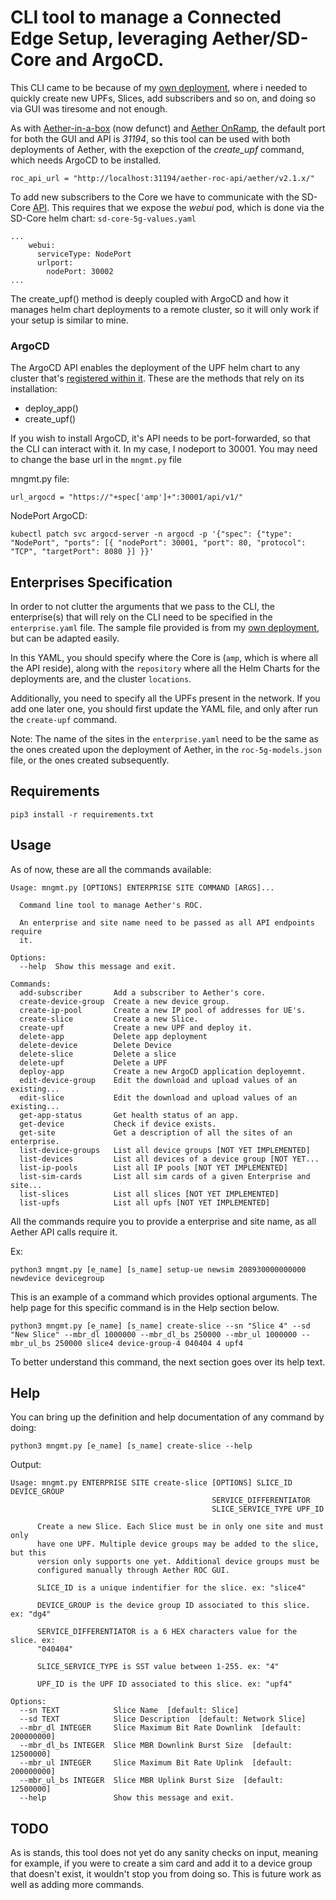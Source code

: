 # CLI tool to manage a Connected Edge Setup, leveraging Aether/SD-Core and ArgoCD.

This CLI came to be because of my [own deployment](https://github.com/dot-1q/AiaB-UERANSIM), where i needed to quickly create new UPFs, Slices, add subscribers and so on, and doing so via GUI was tiresome and not enough.

As with [Aether-in-a-box](https://docs.aetherproject.org/master/developer/aiab.html) (now defunct) and [Aether OnRamp](https://github.com/opennetworkinglab/aether-onramp), the default port for both the GUI and API is *31194*, so this tool can be used with both deployments of Aether, with the exepction of the *create_upf* command, which needs ArgoCD to be installed.
```
roc_api_url = "http://localhost:31194/aether-roc-api/aether/v2.1.x/"
```

To add new subscribers to the Core we have to communicate with the SD-Core [API](https://docs.sd-core.opennetworking.org/master/configuration/config_rest.html).
This requires that we expose the *webui* pod, which is done via the SD-Core helm chart: `sd-core-5g-values.yaml`
```
...
    webui:
      serviceType: NodePort
      urlport:
        nodePort: 30002
...
```

The create_upf() method is deeply coupled with ArgoCD and how it manages helm chart deployments to a remote cluster, so it will only work if your setup is similar to mine.

### ArgoCD
The ArgoCD API enables the deployment of the UPF helm chart to any cluster that's [registered within it](https://argo-cd.readthedocs.io/en/stable/user-guide/commands/argocd_cluster/).
These are the methods that rely on its installation:
- deploy_app()
- create_upf()

If you wish to install ArgoCD, it's API needs to be port-forwarded, so that the CLI can interact with it. In my case, I nodeport to 30001. You may need to change the base url in the `mngmt.py` file

mngmt.py file:
```
url_argocd = "https://"+spec['amp']+":30001/api/v1/"
```

NodePort ArgoCD:
```
kubectl patch svc argocd-server -n argocd -p '{"spec": {"type": "NodePort", "ports": [{ "nodePort": 30001, "port": 80, "protocol": "TCP", "targetPort": 8080 }] }}'
```

## Enterprises Specification

In order to not clutter the arguments that we pass to the CLI, the enterprise(s) that will rely on the CLI need to be specified in the `enterprise.yaml` file.
The sample file provided is from my [own deployment](https://github.com/dot-1q/AiaB-UERANSIM), but can be adapted easily.

In this YAML, you should specify where the Core is (`amp`, which is where all the API reside), along with the `repository` where all the Helm Charts for the deployments are, and the cluster `locations`.

Additionally, you need to specify all the UPFs present in the network. If you add one later one, you should first update the YAML file, and only after run the `create-upf` command.

Note: The name of the sites in the `enterprise.yaml` need to be the same as the ones created upon the deployment of Aether, in the `roc-5g-models.json` file, or the ones created subsequently.

## Requirements
```
pip3 install -r requirements.txt
```

## Usage

As of now, these are all the commands available:

```
Usage: mngmt.py [OPTIONS] ENTERPRISE SITE COMMAND [ARGS]...

  Command line tool to manage Aether's ROC.

  An enterprise and site name need to be passed as all API endpoints require
  it.

Options:
  --help  Show this message and exit.

Commands:
  add-subscriber       Add a subscriber to Aether's core.
  create-device-group  Create a new device group.
  create-ip-pool       Create a new IP pool of addresses for UE's.
  create-slice         Create a new Slice.
  create-upf           Create a new UPF and deploy it.
  delete-app           Delete app deployment
  delete-device        Delete Device
  delete-slice         Delete a slice
  delete-upf           Delete a UPF
  deploy-app           Create a new ArgoCD application deployemnt.
  edit-device-group    Edit the download and upload values of an existing...
  edit-slice           Edit the download and upload values of an existing...
  get-app-status       Get health status of an app.
  get-device           Check if device exists.
  get-site             Get a description of all the sites of an enterprise.
  list-device-groups   List all device groups [NOT YET IMPLEMENTED]
  list-devices         List all devices of a device group [NOT YET...
  list-ip-pools        List all IP pools [NOT YET IMPLEMENTED]
  list-sim-cards       List all sim cards of a given Enterprise and site...
  list-slices          List all slices [NOT YET IMPLEMENTED]
  list-upfs            List all upfs [NOT YET IMPLEMENTED]
```
All the commands require you to provide a enterprise and site name, as all Aether API calls require it.

Ex:
```
python3 mngmt.py [e_name] [s_name] setup-ue newsim 208930000000000 newdevice devicegroup
```

This is an example of a command which provides optional arguments. The help page for this specific command is in the Help section below.
```
python3 mngmt.py [e_name] [s_name] create-slice --sn "Slice 4" --sd "New Slice" --mbr_dl 1000000 --mbr_dl_bs 250000 --mbr_ul 1000000 --mbr_ul_bs 250000 slice4 device-group-4 040404 4 upf4
```

To better understand this command, the next section goes over its help text.

## Help

You can bring up the definition and help documentation of any command by doing:

```
python3 mngmt.py [e_name] [s_name] create-slice --help
```

Output:
```
Usage: mngmt.py ENTERPRISE SITE create-slice [OPTIONS] SLICE_ID DEVICE_GROUP
                                             SERVICE_DIFFERENTIATOR
                                             SLICE_SERVICE_TYPE UPF_ID

      Create a new Slice. Each Slice must be in only one site and must only
      have one UPF. Multiple device groups may be added to the slice, but this
      version only supports one yet. Additional device groups must be
      configured manually through Aether ROC GUI.

      SLICE_ID is a unique indentifier for the slice. ex: "slice4"

      DEVICE_GROUP is the device group ID associated to this slice. ex: "dg4"

      SERVICE_DIFFERENTIATOR is a 6 HEX characters value for the slice. ex:
      "040404"

      SLICE_SERVICE_TYPE is SST value between 1-255. ex: "4"

      UPF_ID is the UPF ID associated to this slice. ex: "upf4"

Options:
  --sn TEXT            Slice Name  [default: Slice]
  --sd TEXT            Slice Description  [default: Network Slice]
  --mbr_dl INTEGER     Slice Maximum Bit Rate Downlink  [default: 200000000]
  --mbr_dl_bs INTEGER  Slice MBR Downlink Burst Size  [default: 12500000]
  --mbr_ul INTEGER     Slice Maximum Bit Rate Uplink  [default: 200000000]
  --mbr_ul_bs INTEGER  Slice MBR Uplink Burst Size  [default: 12500000]
  --help               Show this message and exit.
```

## TODO
As is stands, this tool does not yet do any sanity checks on input, meaning for example, if you were to create a sim card and add it to a device group that
doesn't exist, it wouldn't stop you from doing so. This is future work as well as adding more commands.
